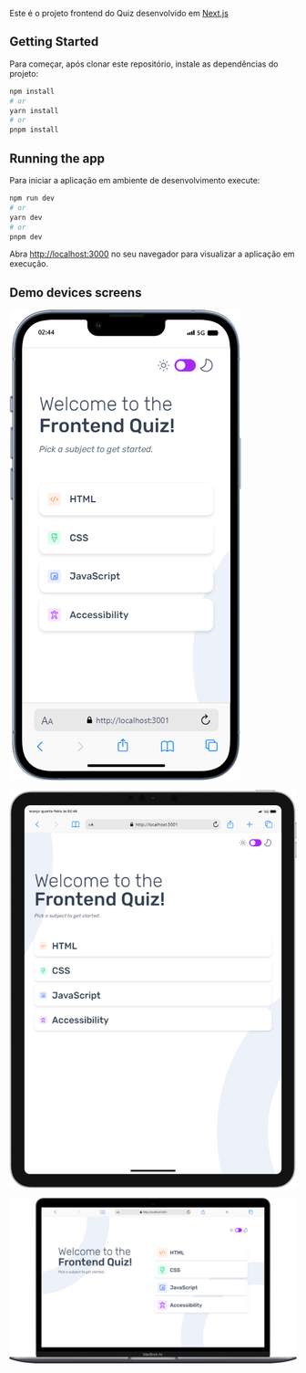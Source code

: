 Este é o projeto frontend do Quiz  desenvolvido em [Next.js](https://nextjs.org/)

## Getting Started
Para começar, após clonar este repositório, instale as dependências do projeto:

```bash
npm install
# or
yarn install
# or
pnpm install
```

## Running the app
Para iniciar a aplicação em ambiente de desenvolvimento execute:

```bash
npm run dev
# or
yarn dev
# or
pnpm dev
```

Abra [http://localhost:3000](http://localhost:3000) no seu navegador para visualizar a aplicação em execução.

## Demo devices screens
![mobile phone demo](public/demo/iPhone-13-PRO.png)


![Tablet demo](public/demo/iPad-PRO-11.png)


![Laptop demo](public/demo/Macbook-Air.png)
